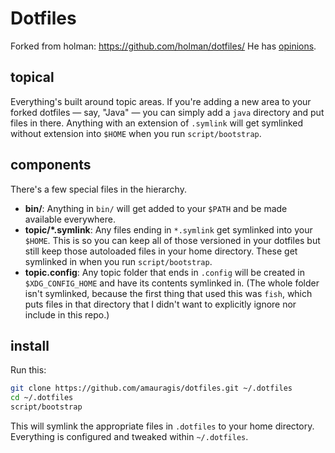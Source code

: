 # Dotfiles
Forked from holman: https://github.com/holman/dotfiles/
He has [opinions](http://zachholman.com/2010/08/dotfiles-are-meant-to-be-forked/).

## topical

Everything's built around topic areas. If you're adding a new area to your
forked dotfiles — say, "Java" — you can simply add a `java` directory and put
files in there. Anything with an extension of `.symlink` will get
symlinked without extension into `$HOME` when you run `script/bootstrap`.

## components

There's a few special files in the hierarchy.

- **bin/**: Anything in `bin/` will get added to your `$PATH` and be made
  available everywhere.
- **topic/\*.symlink**: Any files ending in `*.symlink` get symlinked into
  your `$HOME`. This is so you can keep all of those versioned in your dotfiles
  but still keep those autoloaded files in your home directory. These get
  symlinked in when you run `script/bootstrap`.
- **topic.config**: Any topic folder that ends in `.config` will be created in
  `$XDG_CONFIG_HOME` and have its contents symlinked in. (The whole folder
  isn't symlinked, because the first thing that used this was `fish`, which
  puts files in that directory that I didn't want to explicitly ignore nor
  include in this repo.)

## install

Run this:

```sh
git clone https://github.com/amauragis/dotfiles.git ~/.dotfiles
cd ~/.dotfiles
script/bootstrap
```

This will symlink the appropriate files in `.dotfiles` to your home directory.
Everything is configured and tweaked within `~/.dotfiles`.

